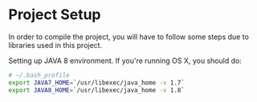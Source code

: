 Project Setup
=============

In order to compile the project, you will have to follow some steps due to libraries used in this
project.

Setting up JAVA 8 environment. If you're running OS X, you should do:
```sh
# ~/.bash_profile 
export JAVA7_HOME=`/usr/libexec/java_home -v 1.7`
export JAVA8_HOME=`/usr/libexec/java_home -v 1.8`
```


